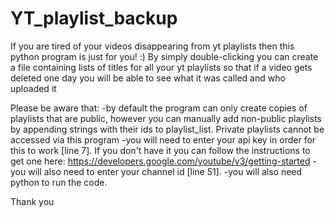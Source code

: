# YT_playlist_backup
If you are tired of your videos disappearing from yt playlists then this python program is just for you! :)
By simply double-clicking you can create a file containing lists of titles for all your yt playlists so that if a video gets deleted one day you will be able to see what it was called and who uploaded it

Please be aware that:
  -by default the program can only create copies of playlists that are public, however you can manually add non-public playlists by appending strings with their ids to playlist_list. Private playlists cannot be accessed via this program
  -you will need to enter your api key in order for this to work [line 7]. If you don't have it you can follow the instructions to get one here: https://developers.google.com/youtube/v3/getting-started
  -you will also need to enter your channel id [line 51].
  -you will also need python to run the code.
  
Thank you
